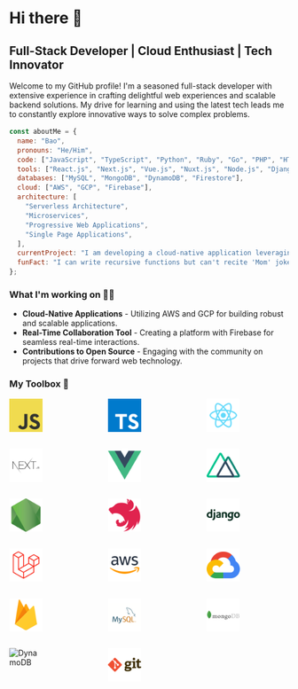 
# Hi there 👋

## Full-Stack Developer | Cloud Enthusiast | Tech Innovator

Welcome to my GitHub profile! I'm a seasoned full-stack developer with extensive experience in crafting delightful web experiences and scalable backend solutions. 
My drive for learning and using the latest tech leads me to constantly explore innovative ways to solve complex problems.

```javascript
const aboutMe = {
  name: "Bao",
  pronouns: "He/Him",
  code: ["JavaScript", "TypeScript", "Python", "Ruby", "Go", "PHP", "HTML", "CSS"],
  tools: ["React.js", "Next.js", "Vue.js", "Nuxt.js", "Node.js", "Django", "Laravel", "Ruby on Rails", "Git"],
  databases: ["MySQL", "MongoDB", "DynamoDB", "Firestore"],
  cloud: ["AWS", "GCP", "Firebase"],
  architecture: [
    "Serverless Architecture",
    "Microservices",
    "Progressive Web Applications",
    "Single Page Applications",
  ],
  currentProject: "I am developing a cloud-native application leveraging the power of serverless technologies.",
  funFact: "I can write recursive functions but can't recite 'Mom' jokes recursively."
};
```

### What I'm working on 👨‍💻

- **Cloud-Native Applications** - Utilizing AWS and GCP for building robust and scalable applications.
- **Real-Time Collaboration Tool** - Creating a platform with Firebase for seamless real-time interactions.
- **Contributions to Open Source** - Engaging with the community on projects that drive forward web technology.


### My Toolbox 🧰
<div style="display:grid; gap: 30px; margin: auto; grid-template-columns: repeat(3, 1fr);">
  <img align="left" alt="JavaScript" width="60px" src="https://raw.githubusercontent.com/github/explore/main/topics/javascript/javascript.png" />
  <img align="left" alt="TypeScript" width="60px" src="https://raw.githubusercontent.com/github/explore/main/topics/typescript/typescript.png" />
  <img align="left" alt="React" width="60px" src="https://raw.githubusercontent.com/github/explore/main/topics/react/react.png" />
  <img align="left" alt="Next.js" width="60px" src="https://raw.githubusercontent.com/github/explore/main/topics/nextjs/nextjs.png" />
  <img align="left" alt="Vue.js" width="60px" src="https://raw.githubusercontent.com/github/explore/main/topics/vue/vue.png" />
  <img align="left" alt="Nuxt.js" width="60px" src="https://raw.githubusercontent.com/github/explore/main/topics/nuxt/nuxt.png" />
  <img align="left" alt="Node.js" width="60px" src="https://raw.githubusercontent.com/github/explore/main/topics/nodejs/nodejs.png" />
  <img align="left" alt="Nest.js" width="60px" src="https://raw.githubusercontent.com/github/explore/main/topics/nestjs/nestjs.png" />
  <img align="left" alt="Django" width="60px" src="https://raw.githubusercontent.com/github/explore/main/topics/django/django.png" />
  <img align="left" alt="Laravel" width="60px" src="https://raw.githubusercontent.com/github/explore/main/topics/laravel/laravel.png" />
  <img align="left" alt="AWS" width="60px" src="https://raw.githubusercontent.com/github/explore/main/topics/aws/aws.png" />
  <img align="left" alt="GCP" width="60px" src="https://raw.githubusercontent.com/github/explore/main/topics/google-cloud/google-cloud.png" />
  <img align="left" alt="Firebase" width="60px" src="https://raw.githubusercontent.com/github/explore/main/topics/firebase/firebase.png" />
  <img align="left" alt="MySQL" width="60px" src="https://raw.githubusercontent.com/github/explore/main/topics/mysql/mysql.png" />
  <img align="left" alt="MongoDB" width="60px" src="https://raw.githubusercontent.com/github/explore/main/topics/mongodb/mongodb.png" />
  <img align="left" alt="DynamoDB" width="60px" src="https://cdn.iconscout.com/icon/free/png-256/amazon-dynamodb-1869449-1583149.png" />
  <img align="left" alt="Git" width="60px" src="https://raw.githubusercontent.com/github/explore/main/topics/git/git.png" />
</div>
<br />
<br />
